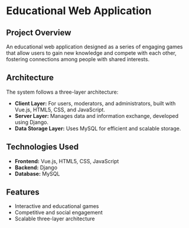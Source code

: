 # Educational Web Application

## Project Overview
An educational web application designed as a series of engaging games that allow users to gain new knowledge and compete with each other, fostering connections among people with shared interests.

## Architecture
The system follows a three-layer architecture:
- **Client Layer:** For users, moderators, and administrators, built with Vue.js, HTML5, CSS, and JavaScript.
- **Server Layer:** Manages data and information exchange, developed using Django.
- **Data Storage Layer:** Uses MySQL for efficient and scalable storage.

## Technologies Used
- **Frontend:** Vue.js, HTML5, CSS, JavaScript
- **Backend:** Django
- **Database:** MySQL

## Features
- Interactive and educational games
- Competitive and social engagement
- Scalable three-layer architecture
